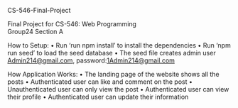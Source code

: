 CS-546-Final-Project

Final Project for CS-546: Web Programming  
Group24 Section A

How to Setup:
• Run ‘run npm install’ to install the dependencies
• Run ‘npm run seed’ to load the seed database
• The seed file creates admin user Admin214@gmail.com, password:1Admin214@gmail.com

How Application Works:
• The landing page of the website shows all the posts
• Authenticated user can like and comment on the post
• Unauthenticated user can only view the post
• Authenticated user can view their profile
• Authenticated user can update their information
